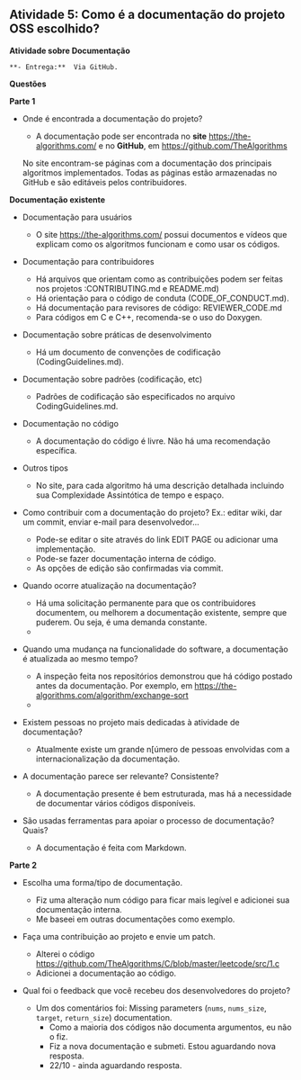 ## Atividade 5: Como é a documentação do projeto OSS escolhido?

**Atividade sobre Documentação**  
 
	**- Entrega:**  Via GitHub.  
  
**Questões**  
  
**Parte 1**

-   Onde é encontrada a documentação do projeto? 
	- A documentação pode ser encontrada no **site** https://the-algorithms.com/ e no **GitHub**, em https://github.com/TheAlgorithms
 
	 No site encontram-se páginas com a documentação dos principais algoritmos implementados. Todas as páginas estão armazenadas no GitHub e são editáveis pelos contribuidores.

**Documentação existente**

- Documentação para usuários
	- O site https://the-algorithms.com/  possui documentos e vídeos que explicam como os algoritmos funcionam e como usar os códigos.
	 
- Documentação para contribuidores
	- Há arquivos que orientam como as contribuições podem ser feitas nos projetos :CONTRIBUTING.md e README.md)
	- Há orientação para o código de conduta (CODE_OF_CONDUCT.md).
	- Há documentação para revisores de código: REVIEWER_CODE.md
	- Para códigos em C e C++, recomenda-se o uso do Doxygen.
	
- Documentação sobre práticas de desenvolvimento  
	- Há um documento de convenções de codificação (CodingGuidelines.md).

- Documentação sobre padrões (codificação, etc)  
	- Padrões de codificação são especificados no arquivo CodingGuidelines.md.

- Documentação no código 
	- A documentação do código é livre. Não há uma recomendação específica.

- Outros tipos
	- No site, para cada algoritmo há uma descrição detalhada incluindo sua Complexidade Assintótica de tempo e espaço.

-   Como contribuir com a documentação do projeto? Ex.: editar wiki, dar um commit, enviar e-mail para desenvolvedor...
	- Pode-se editar o site através do link EDIT PAGE ou adicionar uma implementação.
	- Pode-se fazer documentação interna de código.
	- As opções de edição são confirmadas via commit.

-   Quando ocorre atualização na documentação?
	- Há uma solicitação permanente para que os contribuidores documentem, ou melhorem a documentação existente, sempre que puderem. Ou seja, é uma demanda constante.
	- 
-   Quando uma mudança na funcionalidade do software, a documentação é atualizada ao mesmo tempo?
	- A inspeção feita nos repositórios demonstrou que há código postado antes da documentação. Por exemplo, em https://the-algorithms.com/algorithm/exchange-sort
	-
-   Existem pessoas no projeto mais dedicadas à atividade de documentação?
	- Atualmente existe um grande n[úmero de pessoas envolvidas com a internacionalização da documentação.
	
-   A documentação parece ser relevante? Consistente?
	- A documentação presente é bem estruturada, mas há a necessidade de documentar vários códigos disponíveis.
	
-   São usadas ferramentas para apoiar o processo de documentação? Quais?
	- A documentação é feita com Markdown.

  
**Parte 2**

-   Escolha uma forma/tipo de documentação.
	- Fiz uma alteração num código para ficar mais legível e adicionei sua documentação interna.
	- Me baseei em outras documentações como exemplo.


-   Faça uma contribuição ao projeto e envie um patch.
	- Alterei o código https://github.com/TheAlgorithms/C/blob/master/leetcode/src/1.c
	- Adicionei a documentação ao código.


-   Qual foi o feedback que você recebeu dos desenvolvedores do projeto?
	- Um dos comentários foi: Missing parameters (`nums`, `nums_size`, `target`, `return_size`) documentation.
		- Como a maioria dos códigos não documenta argumentos, eu não o fiz.
		- Fiz a nova documentação e submeti. Estou aguardando nova resposta.
		- 22/10 - ainda aguardando resposta.
